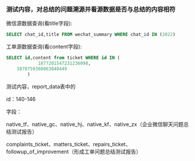 ### **测试内容，对总结的问题溯源并看源数据是否与总结的内容相符**

微信源数据查询(看title字段):

```sql
SELECT chat_id,title FROM wechat_summary WHERE chat_id IN (2022)
```

工单源数据查询(看content字段):

```sql
SELECT id,content from ticket WHERE id IN (
            1877201547231236098,
    1870759368063848449
        )
```





测试内容，report_data表中的

id：140-146

字段：

native_tf、native_gc、native_hj、native_kf、native_zx（企业微信聊天问题总结测试报告）

complaints_ticket、matters_ticket、repairs_ticket、followup_of_improvement（形成工单问题总结测试报告）

